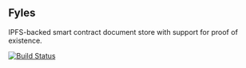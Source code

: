 ## Fyles

IPFS-backed smart contract document store with support for proof of existence.

[![Build Status](https://travis-ci.org/marcdown/fyles.svg?branch=master)](https://travis-ci.org/marcdown/fyles)
